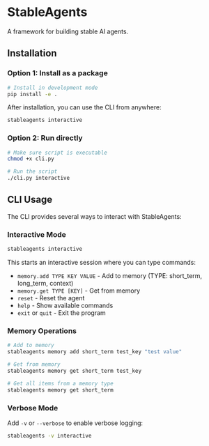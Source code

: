 # StableAgents

A framework for building stable AI agents.

## Installation

### Option 1: Install as a package

```bash
# Install in development mode
pip install -e .
```

After installation, you can use the CLI from anywhere:

```bash
stableagents interactive
```

### Option 2: Run directly

```bash
# Make sure script is executable
chmod +x cli.py

# Run the script
./cli.py interactive
```

## CLI Usage

The CLI provides several ways to interact with StableAgents:

### Interactive Mode

```bash
stableagents interactive
```

This starts an interactive session where you can type commands:

- `memory.add TYPE KEY VALUE` - Add to memory (TYPE: short_term, long_term, context)
- `memory.get TYPE [KEY]` - Get from memory
- `reset` - Reset the agent
- `help` - Show available commands
- `exit` or `quit` - Exit the program

### Memory Operations

```bash
# Add to memory
stableagents memory add short_term test_key "test value"

# Get from memory
stableagents memory get short_term test_key

# Get all items from a memory type
stableagents memory get short_term
```

### Verbose Mode

Add `-v` or `--verbose` to enable verbose logging:

```bash
stableagents -v interactive
``` 